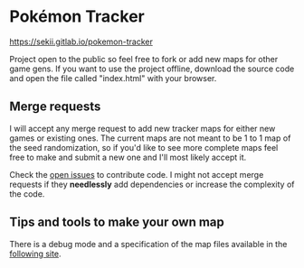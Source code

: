 # Pokémon Tracker
https://sekii.gitlab.io/pokemon-tracker

Project open to the public so feel free to fork or add new maps for other game gens. If you want to use the project offline, download the source code and open the file called "index.html" with your browser.

## Merge requests
I will accept any merge request to add new tracker maps for either new games or existing ones. The current maps are not meant to be 1 to 1 map of the seed randomization, so if you'd like to see more complete maps feel free to make and submit a new one and I'll most likely accept it.

Check the [open issues](https://gitlab.com/Sekii/pokemon-tracker/-/issues) to contribute code. I might not accept merge requests if they **needlessly** add dependencies or increase the complexity of the code.

## Tips and tools to make your own map
There is a debug mode and a specification of the map files available in the [following site](readme/make-your-own-map.md).